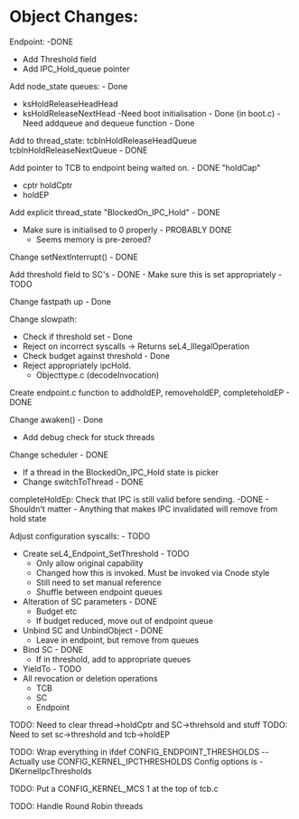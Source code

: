 # Object Changes:
Endpoint: -DONE
- Add Threshold field
- Add IPC_Hold_queue pointer



Add node_state queues: - Done
- ksHoldReleaseHeadHead
- ksHoldReleaseNextHead
-Need boot initialisation - Done (in boot.c)
-Need addqueue and dequeue function - Done

Add to thread_state: tcbInHoldReleaseHeadQueue tcbInHoldReleaseNextQueue - DONE

Add pointer to TCB to endpoint being waited on. - DONE "holdCap"
+ cptr holdCptr
+ holdEP

Add explicit thread_state "BlockedOn_IPC_Hold" - DONE

- Make sure is initialised to 0 properly - PROBABLY DONE
    - Seems memory is pre-zeroed?

Change setNextInterrupt() - DONE

Add threshold field to SC's - DONE
    - Make sure this is set appropriately - TODO



Change fastpath up - Done


Change slowpath:
- Check if threshold set - Done
- Reject on incorrect syscalls -> Returns seL4_IllegalOperation
- Check budget against threshold - Done
- Reject appropriately ipcHold.
    * Objecttype.c  (decodeInvocation)

Create endpoint.c function to addholdEP, removeholdEP, completeholdEP - DONE

Change awaken() - Done
 - Add debug check for stuck threads 

Change scheduler - DONE
 - If a thread in the BlockedOn_IPC_Hold state is picker 
 - Change switchToThread - DONE

completeHoldEp: Check that IPC is still valid before sending. -DONE
    - Shouldn't matter - Anything that makes IPC invalidated will remove from hold state

Adjust configuration syscalls: - TODO
- Create seL4\_Endpoint\_SetThreshold - TODO
    - Only allow original capability
    - Changed how this is invoked. Must be invoked via Cnode style
    - Still need to set manual reference
    - Shuffle between endpoint queues
- Alteration of SC parameters - DONE
    - Budget etc
    - If budget reduced, move out of endpoint queue
- Unbind SC and UnbindObject - DONE
    - Leave in endpoint, but remove from queues
- Bind SC - DONE
    - If in threshold, add to appropriate queues
- YieldTo - TODO
- All revocation or deletion operations
    - TCB
    - SC
    - Endpoint 


TODO: Need to clear thread->holdCptr and SC->threhsold and stuff
TODO: Need to set sc->threshold and tcb->holdEP

TODO: Wrap everything in ifdef CONFIG_ENDPOINT_THRESHOLDS
 -- Actually use CONFIG_KERNEL_IPCTHRESHOLDS
Config options is -DKernelIpcThresholds 

TODO: Put a CONFIG_KERNEL_MCS 1 at the top of tcb.c

TODO: Handle Round Robin threads
